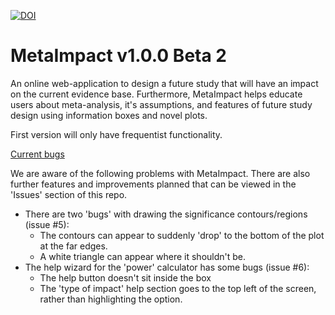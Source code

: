 [![DOI](https://zenodo.org/badge/DOI/10.5281/zenodo.7951025.svg)](https://doi.org/10.5281/zenodo.7951025)

# MetaImpact v1.0.0 Beta 2

An online web-application to design a future study that will have an impact on the current evidence base. Furthermore, MetaImpact helps educate users about meta-analysis, it's assumptions, and features of future study design using information boxes and novel plots.

First version will only have frequentist functionality.

<ins> Current bugs </ins>

We are aware of the following problems with MetaImpact. There are also further features and improvements planned that can be viewed in the 'Issues' section of this repo.
* There are two 'bugs' with drawing the significance contours/regions (issue #5):
  * The contours can appear to suddenly 'drop' to the bottom of the plot at the far edges.
  * A white triangle can appear where it shouldn't be.
* The help wizard for the 'power' calculator has some bugs (issue #6):
  * The help button doesn't sit inside the box
  * The 'type of impact' help section goes to the top left of the screen, rather than highlighting the option.
